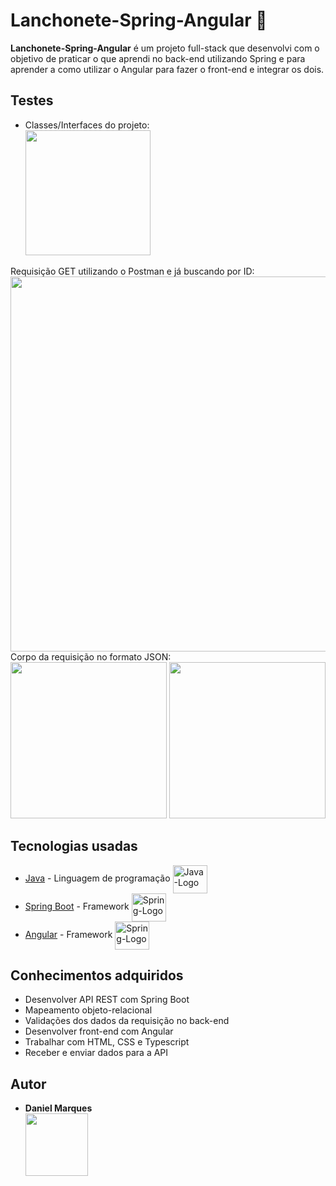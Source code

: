 # Lanchonete-Spring-Angular 🚀
**Lanchonete-Spring-Angular** é um projeto full-stack que desenvolvi com o objetivo de praticar o que aprendi no back-end utilizando Spring e para aprender a como utilizar o Angular para fazer o front-end e integrar os dois.

## Testes<br>
* Classes/Interfaces do projeto:<br>
  <img width="200"   src="https://user-images.githubusercontent.com/100451032/202532004-4f1ab7ca-ef24-430c-a4cd-b7b66f3deb22.png" /><br>
  
 Requisição GET utilizando o Postman e já buscando por ID:<br>
<img width="600"   src="https://user-images.githubusercontent.com/100451032/202533482-f9fb4253-c083-41a3-8453-2cdadc8b381c.png" /><br>
Corpo da requisição no formato JSON:<br>
<img width="250"   src="https://user-images.githubusercontent.com/100451032/202556279-aa1807df-69d2-44bb-a460-7f69696bd402.png" />
<img width="250"   src="https://user-images.githubusercontent.com/100451032/202533415-2d375c4c-bfa9-475d-be7e-051baba7cfb9.png" />
  
## Tecnologias usadas
* [Java](https://www.oracle.com/java/technologies/downloads/#jdk18-windows) - Linguagem de programação <img align="center" alt="Java-Logo" height="45" width="55" src="https://cdn.jsdelivr.net/gh/devicons/devicon/icons/java/java-original-wordmark.svg"/>
* [Spring Boot](https://spring.io) - Framework <img align="center" alt="Spring-Logo" height="45" width="55" src="https://cdn.jsdelivr.net/gh/devicons/devicon/icons/spring/spring-original-wordmark.svg" />
* [Angular](https://angular.io) - Framework <img align="center" alt="Spring-Logo" height="45" width="55" src="https://cdn.jsdelivr.net/gh/devicons/devicon/icons/angularjs/angularjs-original.svg" />

## Conhecimentos adquiridos <br>
 * Desenvolver API REST com Spring Boot
 * Mapeamento objeto-relacional
 * Validações dos dados da requisição no back-end
 * Desenvolver front-end com Angular
 * Trabalhar com HTML, CSS e Typescript
 * Receber e enviar dados para a API

## Autor
* **Daniel Marques** <br>
   <img width="100"   src="https://user-images.githubusercontent.com/100451032/202554595-952aeb12-eeff-4c0c-9ffe-f4bdc752eee5.jpg" />
